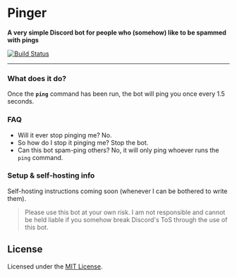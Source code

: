 # Pinger

**A very simple Discord bot for people who (somehow) like to be spammed with pings**

[![Build Status](https://travis-ci.org/suvanl/Pinger.svg?branch=master)](https://travis-ci.org/suvanl/Pinger)

----------

### What does it do?
Once the **`ping`** command has been run, the bot will ping you once every 1.5 seconds.

### FAQ
- Will it ever stop pinging me? No. 
- So how do I stop it pinging me? Stop the bot.
- Can this bot spam-ping others? No, it will only ping whoever runs the `ping` command.

### Setup & self-hosting info
Self-hosting instructions coming soon (whenever I can be bothered to write them).

> Please use this bot at your own risk. I am not responsible and cannot be held liable if you somehow break Discord's ToS through the use of this bot.

## License
Licensed under the [MIT License](https://github.com/suvanl/Pinger/blob/master/LICENSE).
